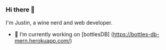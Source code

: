 ### Hi there 👋

I'm Justin, a wine nerd and web developer.

- 🔭 I’m currently working on [bottlesDB] (https://bottles-db-mern.herokuapp.com/)


<!--
**JustinM099/JustinM099** is a ✨ _special_ ✨ repository because its `README.md` (this file) appears on your GitHub profile.

Here are some ideas to get you started:


- 🌱 I’m currently learning ...
- 👯 I’m looking to collaborate on ...
- 🤔 I’m looking for help with ...
- 💬 Ask me about ...
- 📫 How to reach me: ...
- 😄 Pronouns: ...
- ⚡ Fun fact: ...
-->
